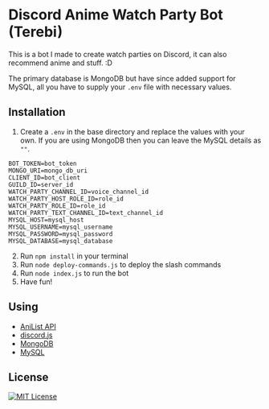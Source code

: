 # Discord Anime Watch Party Bot (Terebi)

This is a bot I made to create watch parties on Discord, it can also recommend anime and stuff. :D

The primary database is MongoDB but have since added support for MySQL, all you have to supply your `.env` file with necessary values.

## Installation

1. Create a `.env` in the base directory and replace the values with your own. If you are using MongoDB then you can leave the MySQL details as `""`.

```
BOT_TOKEN=bot_token
MONGO_URI=mongo_db_uri
CLIENT_ID=bot_client
GUILD_ID=server_id
WATCH_PARTY_CHANNEL_ID=voice_channel_id
WATCH_PARTY_HOST_ROLE_ID=role_id
WATCH_PARTY_ROLE_ID=role_id
WATCH_PARTY_TEXT_CHANNEL_ID=text_channel_id
MYSQL_HOST=mysql_host
MYSQL_USERNAME=mysql_username
MYSQL_PASSWORD=mysql_password
MYSQL_DATABASE=mysql_database
```

2. Run `npm install` in your terminal
3. Run `node deploy-commands.js` to deploy the slash commands
4. Run `node index.js` to run the bot
5. Have fun!

## Using

- [AniList API](https://docs.anilist.co/)
- [discord.js](https://discord.js.org/)
- [MongoDB](https://www.mongodb.com/)
- [MySQL](https://www.mysql.com/)

## License

[![MIT License](https://img.shields.io/badge/License-MIT-green.svg)](https://choosealicense.com/licenses/mit/)
